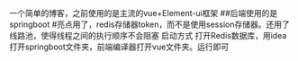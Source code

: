 一个简单的博客，之前使用的是主流的vue+Element-ui框架
##后端使用的是springboot
#亮点用了，redis存储器token，而不是使用session存储器。还用了线路池，使得线程之间的执行顺序不会阻塞
启动方式
打开Redis数据库，用idea打开springboot文件夹，前端编译器打开vue文件夹。运行即可
